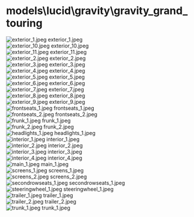 <h1>models\lucid\gravity\gravity_grand_touring</h1>
<div class="container text-center">
<div class="row">
<div class="col col-lg-2 col-6">
<img src="https://media.evkx.net/multimedia/models/lucid/gravity/gravity_grand_touring/exterior_1_xst.jpeg" class="img-thumbnail" alt="exterior_1.jpeg">
exterior_1.jpeg
</div>
<div class="col col-lg-2 col-6">
<img src="https://media.evkx.net/multimedia/models/lucid/gravity/gravity_grand_touring/exterior_10_xst.jpeg" class="img-thumbnail" alt="exterior_10.jpeg">
exterior_10.jpeg
</div>
<div class="col col-lg-2 col-6">
<img src="https://media.evkx.net/multimedia/models/lucid/gravity/gravity_grand_touring/exterior_11_xst.jpeg" class="img-thumbnail" alt="exterior_11.jpeg">
exterior_11.jpeg
</div>
<div class="col col-lg-2 col-6">
<img src="https://media.evkx.net/multimedia/models/lucid/gravity/gravity_grand_touring/exterior_2_xst.jpeg" class="img-thumbnail" alt="exterior_2.jpeg">
exterior_2.jpeg
</div>
<div class="col col-lg-2 col-6">
<img src="https://media.evkx.net/multimedia/models/lucid/gravity/gravity_grand_touring/exterior_3_xst.jpeg" class="img-thumbnail" alt="exterior_3.jpeg">
exterior_3.jpeg
</div>
<div class="col col-lg-2 col-6">
<img src="https://media.evkx.net/multimedia/models/lucid/gravity/gravity_grand_touring/exterior_4_xst.jpeg" class="img-thumbnail" alt="exterior_4.jpeg">
exterior_4.jpeg
</div>
<div class="col col-lg-2 col-6">
<img src="https://media.evkx.net/multimedia/models/lucid/gravity/gravity_grand_touring/exterior_5_xst.jpeg" class="img-thumbnail" alt="exterior_5.jpeg">
exterior_5.jpeg
</div>
<div class="col col-lg-2 col-6">
<img src="https://media.evkx.net/multimedia/models/lucid/gravity/gravity_grand_touring/exterior_6_xst.jpeg" class="img-thumbnail" alt="exterior_6.jpeg">
exterior_6.jpeg
</div>
<div class="col col-lg-2 col-6">
<img src="https://media.evkx.net/multimedia/models/lucid/gravity/gravity_grand_touring/exterior_7_xst.jpeg" class="img-thumbnail" alt="exterior_7.jpeg">
exterior_7.jpeg
</div>
<div class="col col-lg-2 col-6">
<img src="https://media.evkx.net/multimedia/models/lucid/gravity/gravity_grand_touring/exterior_8_xst.jpeg" class="img-thumbnail" alt="exterior_8.jpeg">
exterior_8.jpeg
</div>
<div class="col col-lg-2 col-6">
<img src="https://media.evkx.net/multimedia/models/lucid/gravity/gravity_grand_touring/exterior_9_xst.jpeg" class="img-thumbnail" alt="exterior_9.jpeg">
exterior_9.jpeg
</div>
<div class="col col-lg-2 col-6">
<img src="https://media.evkx.net/multimedia/models/lucid/gravity/gravity_grand_touring/frontseats_1_xst.jpeg" class="img-thumbnail" alt="frontseats_1.jpeg">
frontseats_1.jpeg
</div>
<div class="col col-lg-2 col-6">
<img src="https://media.evkx.net/multimedia/models/lucid/gravity/gravity_grand_touring/frontseats_2_xst.jpeg" class="img-thumbnail" alt="frontseats_2.jpeg">
frontseats_2.jpeg
</div>
<div class="col col-lg-2 col-6">
<img src="https://media.evkx.net/multimedia/models/lucid/gravity/gravity_grand_touring/frunk_1_xst.jpeg" class="img-thumbnail" alt="frunk_1.jpeg">
frunk_1.jpeg
</div>
<div class="col col-lg-2 col-6">
<img src="https://media.evkx.net/multimedia/models/lucid/gravity/gravity_grand_touring/frunk_2_xst.jpeg" class="img-thumbnail" alt="frunk_2.jpeg">
frunk_2.jpeg
</div>
<div class="col col-lg-2 col-6">
<img src="https://media.evkx.net/multimedia/models/lucid/gravity/gravity_grand_touring/headlights_1_xst.jpeg" class="img-thumbnail" alt="headlights_1.jpeg">
headlights_1.jpeg
</div>
<div class="col col-lg-2 col-6">
<img src="https://media.evkx.net/multimedia/models/lucid/gravity/gravity_grand_touring/interior_1_xst.jpeg" class="img-thumbnail" alt="interior_1.jpeg">
interior_1.jpeg
</div>
<div class="col col-lg-2 col-6">
<img src="https://media.evkx.net/multimedia/models/lucid/gravity/gravity_grand_touring/interior_2_xst.jpeg" class="img-thumbnail" alt="interior_2.jpeg">
interior_2.jpeg
</div>
<div class="col col-lg-2 col-6">
<img src="https://media.evkx.net/multimedia/models/lucid/gravity/gravity_grand_touring/interior_3_xst.jpeg" class="img-thumbnail" alt="interior_3.jpeg">
interior_3.jpeg
</div>
<div class="col col-lg-2 col-6">
<img src="https://media.evkx.net/multimedia/models/lucid/gravity/gravity_grand_touring/interior_4_xst.jpeg" class="img-thumbnail" alt="interior_4.jpeg">
interior_4.jpeg
</div>
<div class="col col-lg-2 col-6">
<img src="https://media.evkx.net/multimedia/models/lucid/gravity/gravity_grand_touring/main_1_xst.jpeg" class="img-thumbnail" alt="main_1.jpeg">
main_1.jpeg
</div>
<div class="col col-lg-2 col-6">
<img src="https://media.evkx.net/multimedia/models/lucid/gravity/gravity_grand_touring/screens_1_xst.jpeg" class="img-thumbnail" alt="screens_1.jpeg">
screens_1.jpeg
</div>
<div class="col col-lg-2 col-6">
<img src="https://media.evkx.net/multimedia/models/lucid/gravity/gravity_grand_touring/screens_2_xst.jpeg" class="img-thumbnail" alt="screens_2.jpeg">
screens_2.jpeg
</div>
<div class="col col-lg-2 col-6">
<img src="https://media.evkx.net/multimedia/models/lucid/gravity/gravity_grand_touring/secondrowseats_1_xst.jpeg" class="img-thumbnail" alt="secondrowseats_1.jpeg">
secondrowseats_1.jpeg
</div>
<div class="col col-lg-2 col-6">
<img src="https://media.evkx.net/multimedia/models/lucid/gravity/gravity_grand_touring/steeringwheel_1_xst.jpeg" class="img-thumbnail" alt="steeringwheel_1.jpeg">
steeringwheel_1.jpeg
</div>
<div class="col col-lg-2 col-6">
<img src="https://media.evkx.net/multimedia/models/lucid/gravity/gravity_grand_touring/trailer_1_xst.jpeg" class="img-thumbnail" alt="trailer_1.jpeg">
trailer_1.jpeg
</div>
<div class="col col-lg-2 col-6">
<img src="https://media.evkx.net/multimedia/models/lucid/gravity/gravity_grand_touring/trailer_2_xst.jpeg" class="img-thumbnail" alt="trailer_2.jpeg">
trailer_2.jpeg
</div>
<div class="col col-lg-2 col-6">
<img src="https://media.evkx.net/multimedia/models/lucid/gravity/gravity_grand_touring/trunk_1_xst.jpeg" class="img-thumbnail" alt="trunk_1.jpeg">
trunk_1.jpeg
</div>
</div>
</div>
